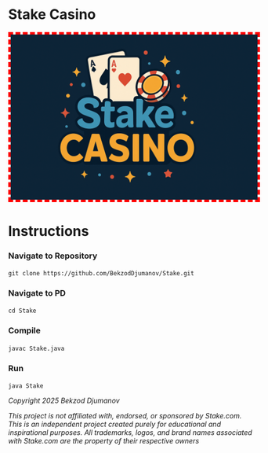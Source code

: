 # Stake Casino
<p align="center">
  <img src="Stake.png" alt="Stake Logo" style="border: 5px dashed red;" />
</p>

# Instructions

### Navigate to Repository
```git clone https://github.com/BekzodDjumanov/Stake.git```

### Navigate to PD
```cd Stake```

### Compile
```javac Stake.java```

### Run
```java Stake```

_Copyright 2025 Bekzod Djumanov_

_This project is not affiliated with, endorsed, or sponsored by Stake.com._
_This is an independent project created purely for educational and inspirational purposes._
_All trademarks, logos, and brand names associated with Stake.com are the property of their respective owners_


